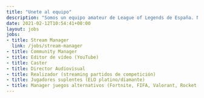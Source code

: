 ```yaml
---
title: "Unete al equipo"
description: "Somos un equipo amateur de League of Legends de España. Nuestro objetivo es mejorar día a día."
date: 2021-02-12T10:54:41+00:00
layout: jobs
jobs:
- title: Stream Manager
  link: /jobs/stream-manager
- title: Community Manager
- title: Editor de vídeo (YouTube)
- title: Caster
- title: Director Audiovisual
- title: Realizador (streaming partidos de competición)
- title: Jugadores suplentes (ELO platino/diamante)
- title: Manager juegos alternativos (Fortnite, FIFA, Valorant, Rocket League)
---
```

